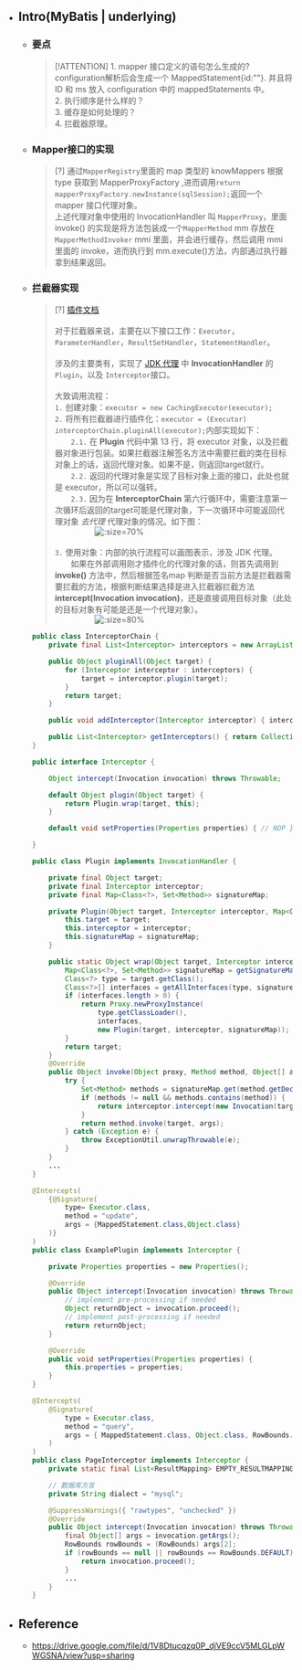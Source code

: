 
* ## Intro(MyBatis | underlying)

    + ### 要点

        > [!ATTENTION] 1. mapper 接口定义的语句怎么生成的? configuration解析后会生成一个 MappedStatement{id:""}. 并且将ID 和 ms 放入 configuration 中的 mappedStatements 中。
        <br>2. 执行顺序是什么样的？
        <br>3. 缓存是如何处理的？
        <br>4. 拦截器原理。

    + ### Mapper接口的实现

        > [?] 通过`MapperRegistry`里面的 map 类型的 knowMappers 根据 type 获取到 MapperProxyFactory ,进而调用`return mapperProxyFactory.newInstance(sqlSession);`返回一个 mapper 接口代理对象。
        <br> 上述代理对象中使用的 InvocationHandler 叫 `MapperProxy`，里面 invoke() 的实现是将方法包装成一个`MapperMethod` mm 存放在`MapperMethodInvoker` mmi 里面，并会进行缓存，然后调用 mmi 里面的 invoke，进而执行到 mm.execute()方法，内部通过执行器拿到结果返回。

    + ### 拦截器实现

        > [?] [插件文档](https://mybatis.org/mybatis-3/zh_CN/configuration.html#plugins)
        <br><br>对于拦截器来说，主要在以下接口工作：`Executor`，`ParameterHandler`，`ResultSetHandler`，`StatementHandler`。
        <br><br>涉及的主要类有，实现了 [JDK 代理](/doc/advance/README.md#jdk) 中 **InvocationHandler** 的 `Plugin`，以及 `Interceptor`接口。
        <br><br>大致调用流程：
        <br>`1.` 创建对象：`executor = new CachingExecutor(executor);`
        <br>`2.` 将所有拦截器进行插件化：`executor = (Executor) interceptorChain.pluginAll(executor);`内部实现如下：
        <br><span style='padding-left:2em'>`2.1.` 在 **Plugin** 代码中第 13 行，将 executor 对象，以及拦截器对象进行包装。如果拦截器注解签名方法中需要拦截的类在目标对象上的话，返回代理对象。如果不是，则返回target就行。
        <br><span style='padding-left:2em'>`2.2.` 返回的代理对象是实现了目标对象上面的接口，此处也就是 executor，所以可以强转。
        <br><span style='padding-left:2em'>`2.3.` 因为在 **InterceptorChain** 第六行循环中，需要注意第一次循环后返回的target可能是代理对象，下一次循环中可能返回代理对象 *去代理* 代理对象的情况。如下图：
        <br><span style='padding-left:5em'> ![](/.images/doc/framework/mybatis/underlying/u-interceptor-01.png ':size=70%')
        <br><br>`3.` 使用对象：内部的执行流程可以画图表示，涉及 JDK 代理。
        <br><span style='padding-left:2em'>如果在外部调用刚才插件化的代理对象的话，则首先调用到 **invoke()** 方法中，然后根据签名map 判断是否当前方法是拦截器需要拦截的方法，根据判断结果选择是进入拦截器拦截方法 **intercept(Invocation invocation)**，还是直接调用目标对象（此处的目标对象有可能是还是一个代理对象）。
        <br><span style='padding-left:5em'> ![](/.images/doc/framework/mybatis/underlying/u-interceptor-02.png ':size=80%')

        <!-- panels:start -->
        <!-- div:left-panel-50 -->

        ```java {6,20-22}
        public class InterceptorChain {
            private final List<Interceptor> interceptors = new ArrayList<>();

            public Object pluginAll(Object target) {
                for (Interceptor interceptor : interceptors) {
                    target = interceptor.plugin(target);
                }
                return target;
            }

            public void addInterceptor(Interceptor interceptor) { interceptors.add(interceptor); }

            public List<Interceptor> getInterceptors() { return Collections.unmodifiableList(interceptors); }
        }

        public interface Interceptor {

            Object intercept(Invocation invocation) throws Throwable;

            default Object plugin(Object target) {
                return Plugin.wrap(target, this);
            }

            default void setProperties(Properties properties) { // NOP }

        }
        ```       
        <!-- div:right-panel-50 -->
        ```java {13,26} [data-cc:395px]
        public class Plugin implements InvocationHandler {

            private final Object target;
            private final Interceptor interceptor;
            private final Map<Class<?>, Set<Method>> signatureMap;

            private Plugin(Object target, Interceptor interceptor, Map<Class<?>, Set<Method>> signatureMap) {
                this.target = target;
                this.interceptor = interceptor;
                this.signatureMap = signatureMap;
            }

            public static Object wrap(Object target, Interceptor interceptor) {
                Map<Class<?>, Set<Method>> signatureMap = getSignatureMap(interceptor);
                Class<?> type = target.getClass();
                Class<?>[] interfaces = getAllInterfaces(type, signatureMap);
                if (interfaces.length > 0) {
                    return Proxy.newProxyInstance(
                        type.getClassLoader(),
                        interfaces,
                        new Plugin(target, interceptor, signatureMap));
                }
                return target;
            }
            @Override
            public Object invoke(Object proxy, Method method, Object[] args) throws Throwable {
                try {
                    Set<Method> methods = signatureMap.get(method.getDeclaringClass());
                    if (methods != null && methods.contains(method)) {
                        return interceptor.intercept(new Invocation(target, method, args));
                    }
                    return method.invoke(target, args);
                } catch (Exception e) {
                    throw ExceptionUtil.unwrapThrowable(e);
                }
            }
            ...
        }
        ```
        <!-- panels:end -->

        <!-- panels:start -->
        <!-- div:left-panel-50 -->
        ```java [data-file:ExamplePlugin.java]
        @Intercepts(
            {@Signature(
                type= Executor.class,
                method = "update",
                args = {MappedStatement.class,Object.class}
            )}
        )
        public class ExamplePlugin implements Interceptor {

            private Properties properties = new Properties();

            @Override
            public Object intercept(Invocation invocation) throws Throwable {
                // implement pre-processing if needed
                Object returnObject = invocation.proceed();
                // implement post-processing if needed
                return returnObject;
            }

            @Override
            public void setProperties(Properties properties) {
                this.properties = properties;
            }
        }
        ```
        <!-- div:right-panel-50 -->
        ```java [data-file:PageInterceptor.java]
        @Intercepts(
            @Signature(
                type = Executor.class, 
                method = "query", 
                args = { MappedStatement.class, Object.class, RowBounds.class, ResultHandler.class }
            )
        )
        public class PageInterceptor implements Interceptor {
            private static final List<ResultMapping> EMPTY_RESULTMAPPING = new ArrayList<ResultMapping>(0);

            // 数据库方言
            private String dialect = "mysql";

            @SuppressWarnings({ "rawtypes", "unchecked" })
            @Override
            public Object intercept(Invocation invocation) throws Throwable {
                final Object[] args = invocation.getArgs();
                RowBounds rowBounds = (RowBounds) args[2];
                if (rowBounds == null || rowBounds == RowBounds.DEFAULT) {
                    return invocation.proceed();
                }
                ...
            }
        }
        ```
        <!-- panels:end -->

* ## Reference

    + https://drive.google.com/file/d/1V8Dtucqzq0P_djVE9ccV5MLGLpWWGSNA/view?usp=sharing
